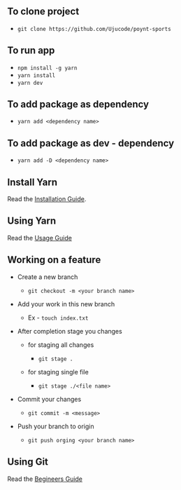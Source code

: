 ## To clone project

- `git clone https://github.com/Ujucode/poynt-sports`

## To run app

- `npm install -g yarn`
- `yarn install`
- `yarn dev`

## To add package as dependency

- `yarn add <dependency name>`

## To add package as dev - dependency

- `yarn add -D <dependency name>`

## Install Yarn

Read the [Installation Guide](https://yarnpkg.com/).

## Using Yarn

Read the [Usage Guide](https://classic.yarnpkg.com/en/docs/usage)

## Working on a feature

- Create a new branch

  - `git checkout -m <your branch name>`

- Add your work in this new branch

  - Ex - `touch index.txt`

- After completion stage you changes

  - for staging all changes

    - `git stage . `

  - for staging single file

    - `git stage ./<file name>`

- Commit your changes

  - `git commit -m <message>`

- Push your branch to origin

  - `git push orging <your branch name>`

## Using Git

Read the [Begineers Guide](https://www.atlassian.com/git/tutorials/setting-up-a-repository)
